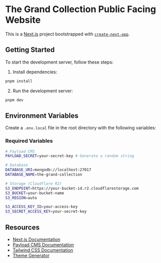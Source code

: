 # The Grand Collection Public Facing Website

This is a [Next.js](https://nextjs.org) project bootstrapped with [`create-next-app`](https://nextjs.org/docs/app/api-reference/cli/create-next-app).

## Getting Started

To start the development server, follow these steps:

1. Install dependencies:

```bash
pnpm install
```

2. Run the development server:

```bash
pnpm dev
```

## Environment Variables

Create a `.env.local` file in the root directory with the following variables:

### Required Variables

```bash
# Payload CMS
PAYLOAD_SECRET=your-secret-key # Generate a random string

# Database
DATABASE_URI=mongodb://localhost:27017
DATABASE_NAME=the-grand-collection

# Storage (Cloudflare R2)
S3_ENDPOINT=https://your-bucket-id.r2.cloudflarestorage.com
S3_BUCKET=your-bucket-name
S3_REGION=auto

S3_ACCESS_KEY_ID=your-access-key
S3_SECRET_ACCESS_KEY=your-secret-key
```

## Resources

- [Next.js Documentation](https://nextjs.org/docs)
- [Payload CMS Documentation](https://payloadcms.com/docs/getting-started/what-is-payload)
- [Tailwind CSS Documentation](https://tailwindcss.com/)
- [Theme Generator](https://www.realtimecolors.com/?colors=2e2e2e-f3f3f1-6c705c-cdc7b2-517671&fonts=Inter-Inter)
